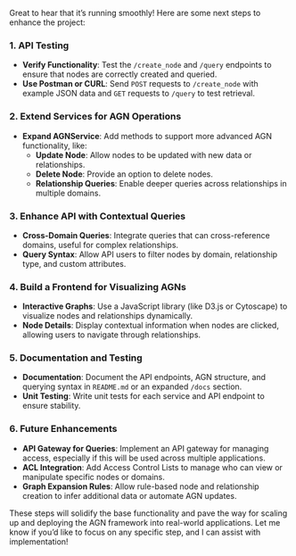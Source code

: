 Great to hear that it’s running smoothly! Here are some next steps to enhance the project:

### 1. **API Testing**
   - **Verify Functionality**: Test the `/create_node` and `/query` endpoints to ensure that nodes are correctly created and queried.
   - **Use Postman or CURL**: Send `POST` requests to `/create_node` with example JSON data and `GET` requests to `/query` to test retrieval.

### 2. **Extend Services for AGN Operations**
   - **Expand AGNService**: Add methods to support more advanced AGN functionality, like:
     - **Update Node**: Allow nodes to be updated with new data or relationships.
     - **Delete Node**: Provide an option to delete nodes.
     - **Relationship Queries**: Enable deeper queries across relationships in multiple domains.

### 3. **Enhance API with Contextual Queries**
   - **Cross-Domain Queries**: Integrate queries that can cross-reference domains, useful for complex relationships.
   - **Query Syntax**: Allow API users to filter nodes by domain, relationship type, and custom attributes.

### 4. **Build a Frontend for Visualizing AGNs**
   - **Interactive Graphs**: Use a JavaScript library (like D3.js or Cytoscape) to visualize nodes and relationships dynamically.
   - **Node Details**: Display contextual information when nodes are clicked, allowing users to navigate through relationships.

### 5. **Documentation and Testing**
   - **Documentation**: Document the API endpoints, AGN structure, and querying syntax in `README.md` or an expanded `/docs` section.
   - **Unit Testing**: Write unit tests for each service and API endpoint to ensure stability.

### 6. **Future Enhancements**
   - **API Gateway for Queries**: Implement an API gateway for managing access, especially if this will be used across multiple applications.
   - **ACL Integration**: Add Access Control Lists to manage who can view or manipulate specific nodes or domains.
   - **Graph Expansion Rules**: Allow rule-based node and relationship creation to infer additional data or automate AGN updates.

These steps will solidify the base functionality and pave the way for scaling up and deploying the AGN framework into real-world applications. Let me know if you’d like to focus on any specific step, and I can assist with implementation!
